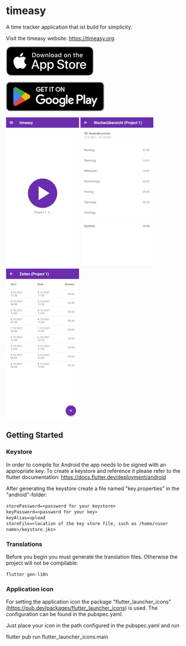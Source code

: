 # timeasy

A time tracker application that ist build for simplicity.

Visit the timeasy website: <https://timeasy.org>

<p>
    <a href="https://apps.apple.com/us/app/timeasy-time-tracking/id1620757668?itsct=apps_box_badge&amp;itscg=30200">
      <img src="assets-readme/appstore_logo.png" alt="Download on the App Store"/>
    </a>
</p>
<p>
    <a href="https://play.google.com/store/apps/details?id=com.hilwerssoftware.timeasy">
        <img src="assets-readme/google_play_logo.png" alt="Get it on Google Play" />
    </a>
</p>

![](assets-readme/screenshot_01.png)
![](assets-readme/screenshot_02.png)
![](assets-readme/screenshot_03.png)

## Getting Started

### Keystore

In order to compile for Android the app needs to be signed with an appropriate key. To create a keystore and reference it please refer to the flutter documentation: https://docs.flutter.dev/deployment/android

After generating the keystore create a file named "key.properties" in the "android"-folder:

    storePassword=<password for your keystore>
    keyPassword=<password for your key>
    keyAlias=upload
    storeFile=<location of the key store file, such as /home/<user name>/keystore.jks>

### Translations

Before you begin you must generate the translation files. Otherwise the project will not be compilable:

    flutter gen-l10n

### Application icon

For setting the application icon the package "flutter_launcher_icons"
(https://pub.dev/packages/flutter_launcher_icons) is used. The configuration can be found in the
pubspec.yaml.

Just place your icon in the path configured in the pubspec.yaml and run

flutter pub run flutter_launcher_icons:main

